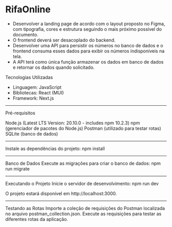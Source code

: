# RifaOnline

* Desenvolver a landing page de acordo com o layout proposto no Figma, com tipografia, cores e estrutura seguindo o mais próximo possível do documento.
* O frontend deverá ser desacoplado do backend.
* Desenvolver uma API para persistir os números no banco de dados e o frontend consuma esses dados para exibir os números indisponíveis na tela.
* A API terá como única função armazenar os dados em banco de dados e retornar os dados quando solicitado.

Tecnologias Utilizadas

* Linguagem: JavaScript
* Bibliotecas: React (MUI)
* Framework: Next.js

----------------------------------------------------------------

Pré-requisitos

Node.js (Latest LTS Version: 20.10.0 - includes npm 10.2.3)
npm (gerenciador de pacotes do Node.js)
Postman (utilizado para testar rotas)
SQLite (banco de dados)

----------------------------------------------------------------

Instale as dependências do projeto:
npm install

----------------------------------------------------------------

Banco de Dados
Execute as migrações para criar o banco de dados:
npm run migrate

----------------------------------------------------------------

Executando o Projeto
Inicie o servidor de desenvolvimento:
npm run dev

O projeto estará disponível em http://localhost:3000. 

----------------------------------------------------------------

Testando as Rotas
Importe a coleção de requisições do Postman localizada no arquivo postman_collection.json.
Execute as requisições para testar as diferentes rotas da aplicação.

